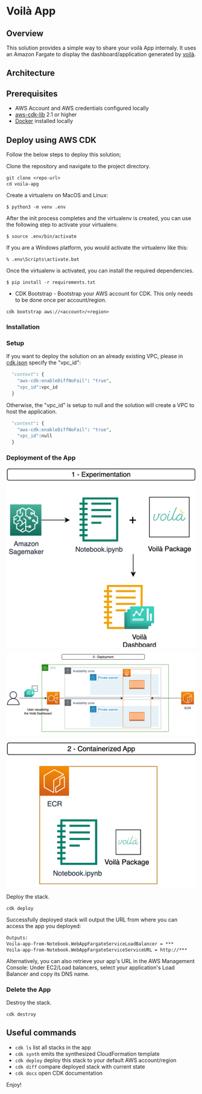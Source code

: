 
# Voilà App
## Overview
This solution provides a simple way to share your voilà App internaly. It uses an Amazon Fargate to display the dashboard/application generated by [voilà](https://voila.readthedocs.io/en/stable/using.html).

## Architecture

## Prerequisites

- AWS Account and AWS credentials configured locally
- [aws-cdk-lib](https://pypi.org/project/aws-cdk-lib/) 2.1 or higher
- [Docker](https://docs.docker.com/engine/install/) installed locally

## Deploy using AWS CDK

Follow the below steps to deploy this solution;

Clone the repository and navigate to the project directory.
```shell
git clone <repo-url>
cd voila-apg
```
Create a virtualenv on MacOS and Linux:

```shell
$ python3 -m venv .env
```

After the init process completes and the virtualenv is created, you can use the following
step to activate your virtualenv.

```shell
$ source .env/bin/activate
```

If you are a Windows platform, you would activate the virtualenv like this:

```shell
% .env\Scripts\activate.bat
```

Once the virtualenv is activated, you can install the required dependencies.

```shell
$ pip install -r requirements.txt
```

* CDK Bootstrap - Bootstrap your AWS account for CDK. This only needs to be done once per account/region.
```shell
cdk bootstrap aws://<account>/<region>
```

### Installation

### Setup
If you want to deploy the solution on an already existing VPC, please in [cdk.json](cdk.json) specify the "vpc_id":

```python
  "context": {
    "aws-cdk:enableDiffNoFail": "true",
    "vpc_id":vpc_id
  }
```
Otherwise, the "vpc_id" is setup to null and the solution will create a VPC to host the application.
```python
  "context": {
    "aws-cdk:enableDiffNoFail": "true",
    "vpc_id":null
  }
```
### Deployment of the App

![Produce a Sagemaker Notebook](diagrams/experimentation.png)

![Turn it into a containerized app](diagrams/deployment.png)

![and Deploy it on AWS](diagrams/containerizedApp.png)

Deploy the stack.
```shell
cdk deploy 
```

Successfully deployed stack will output the URL from where you can access the app you deployed:
```shell
Outputs:
Voila-app-from-Notebook.WebAppFargateServiceLoadBalancer = ***
Voila-app-from-Notebook.WebAppFargateServiceServiceURL = http://***
```

Alternatively, you can also retrieve your app's URL in the AWS Management Console: Under EC2/Load balancers, select your application's Load Balancer and copy its DNS name.

### Delete the App 
Destroy the stack.
```shell
cdk destroy 
```

## Useful commands

 * `cdk ls`          list all stacks in the app
 * `cdk synth`       emits the synthesized CloudFormation template
 * `cdk deploy`      deploy this stack to your default AWS account/region
 * `cdk diff`        compare deployed stack with current state
 * `cdk docs`        open CDK documentation

Enjoy!
